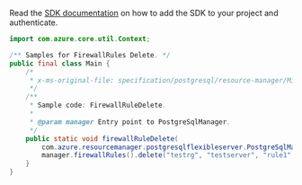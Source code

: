 Read the [SDK documentation](https://github.com/Azure/azure-sdk-for-java/blob/azure-resourcemanager-postgresqlflexibleserver_1.0.0-beta.4/sdk/postgresqlflexibleserver/azure-resourcemanager-postgresqlflexibleserver/README.md) on how to add the SDK to your project and authenticate.

```java
import com.azure.core.util.Context;

/** Samples for FirewallRules Delete. */
public final class Main {
    /*
     * x-ms-original-file: specification/postgresql/resource-manager/Microsoft.DBforPostgreSQL/stable/2021-06-01/examples/FirewallRuleDelete.json
     */
    /**
     * Sample code: FirewallRuleDelete.
     *
     * @param manager Entry point to PostgreSqlManager.
     */
    public static void firewallRuleDelete(
        com.azure.resourcemanager.postgresqlflexibleserver.PostgreSqlManager manager) {
        manager.firewallRules().delete("testrg", "testserver", "rule1", Context.NONE);
    }
}
```
